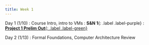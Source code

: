 ```yaml
---
title: Week 1
---
```


Day 1 (1/10)
: Course Intro, intro to VMs
  : **S&N 1**{: .label .label-purple}
: [**Project 1 Prelim Out**{: .label .label-green}](#)

Day 2 (1/13)
: Formal Foundations, Computer Architecture Review
